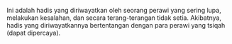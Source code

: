 Ini adalah hadis yang diriwayatkan oleh seorang perawi yang sering lupa, melakukan kesalahan, dan secara terang-terangan tidak setia. Akibatnya, hadis yang diriwayatkannya bertentangan dengan para perawi yang tsiqah (dapat dipercaya).
